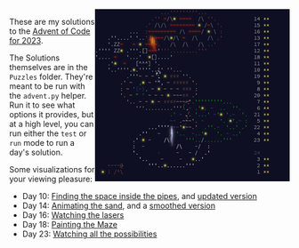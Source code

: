 <img align="right" width="350" height="310" src="https://raw.githubusercontent.com/seligman/aoc/master/2023/Puzzles/main_page_small.png">

These are my solutions to the [Advent of Code for 2023](https://adventofcode.com/2023).

The Solutions themselves are in the `Puzzles` folder.  They're meant to be run with the `advent.py` helper.  Run it to see what options it provides, but at a high level, you can run either the `test` or `run` mode to run a day's solution.

Some visualizations for your viewing pleasure:

* Day 10: [Finding the space inside the pipes](https://youtu.be/DYrIH225wHs), and [updated version](https://youtu.be/-vaIkRA1w9k)
* Day 14: [Animating the sand](https://youtu.be/5EWSnlYrt_0), and a [smoothed version](https://youtu.be/qvfBEnJZfsU)
* Day 16: [Watching the lasers](https://youtu.be/1KsEUjXK9_s)
* Day 18: [Painting the Maze](https://youtu.be/3eFCQ2M4xf0)
* Day 23: [Watching all the possibilities](https://youtu.be/bcK-ThfHx9o)
